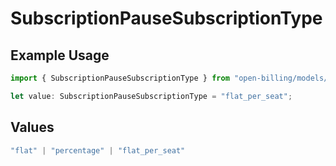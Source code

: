 # SubscriptionPauseSubscriptionType

## Example Usage

```typescript
import { SubscriptionPauseSubscriptionType } from "open-billing/models/operations";

let value: SubscriptionPauseSubscriptionType = "flat_per_seat";
```

## Values

```typescript
"flat" | "percentage" | "flat_per_seat"
```